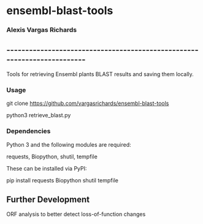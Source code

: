 # ensembl-blast-tools
### Alexis Vargas Richards
## ------------------------------------------------------------------------

Tools for retrieving Ensembl plants BLAST results and saving them locally.

### Usage

git clone https://github.com/vargasrichards/ensembl-blast-tools 

python3 retrieve_blast.py

### Dependencies

Python 3 and the following modules are required:

requests, Biopython, shutil, tempfile

These can be installed via PyPI:

pip install requests Biopython shutil tempfile

## Further Development

ORF analysis to better detect loss-of-function changes
